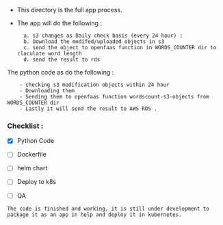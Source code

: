 - This directory is the full app process.
- The app will do the following :
   
        a. s3 changes as Daily check basis (every 24 hour) :
        b. Download the modifed/uploaded objects in s3
        c. send the object to openfaas function in WORDS_COUNTER dir to claculate word length
        d. send the result to rds  

The python code as  do the following : 

        - checking s3 modification objects within 24 hour
        - Downloading them
        - Sending them to openfaas function wordscount-s3-objects from WORDS_COUNTER dir
        - Lastly it will send the result to AWS RDS .


### Checklist :

   - [x] Python Code
   - [ ] Dockerfile
   - [ ] helm chart
   - [ ] Deploy to k8s
   - [ ] QA


    The code is finished and working, it is still under development to package it as an app in help and deploy it in kubernetes.
        
 